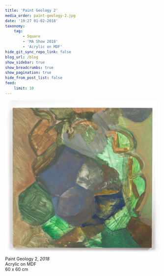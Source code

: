 ```yaml
---
title: 'Paint Geology 2'
media_order: paint-geology-2.jpg
date: '19:27 01-02-2018'
taxonomy:
    tag:
        - Square
        - 'MA Show 2018'
        - 'Acrylic on MDF'
hide_git_sync_repo_link: false
blog_url: /blog
show_sidebar: true
show_breadcrumbs: true
show_pagination: true
hide_from_post_list: false
feed:
    limit: 10
---
```


![](paint-geology-2.jpg)
Paint Geology 2, _2018_  
Acrylic on MDF  
60 x 60 cm
